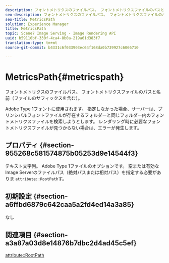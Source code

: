 ```yaml
---
description: フォントメトリクスのファイルパス。 フォントメトリクスファイルのパスと名前（ファイルのサフィックスを含む）。
seo-description: フォントメトリクスのファイルパス。 フォントメトリクスファイルのパスと名前（ファイルのサフィックスを含む）。
seo-title: MetricsPath
solution: Experience Manager
title: MetricsPath
topic: Scene7 Image Serving - Image Rendering API
uuid: b59110bf-330f-4ca4-8b0a-219a61d383f7
translation-type: tm+mt
source-git-commit: b4331c6f033903ec64f168da0b739927c6066710

---
```



# MetricsPath{#metricspath}

フォントメトリクスのファイルパス。 フォントメトリクスファイルのパスと名前（ファイルのサフィックスを含む）。

Adobe Type 1フォントに使用されます。 指定しなかった場合、サーバーは、プリンシパルフォントファイルが存在するフォルダーと同じフォルダー内のフォントメトリクスファイルを検索しようとします。 レンダリング時に必要なフォントメトリクスファイルが見つからない場合は、エラーが発生します。

## プロパティ {#section-955268c581574875b05253d9e14544f3}

テキスト文字列。 Adobe Type 1ファイルのオプションです。 空または有効なImage Serverのファイルパス（絶対パスまたは相対パス）を指定する必要がありま `attribute::RootPath`す。

## 初期設定 {#section-a6ffbd6879c642caa5a2fd4ed14a3a85}

なし

## 関連項目 {#section-a3a87a03d8e14876b7dbc2d4ad45c5ef}

[attribute::RootPath](/help/aem-is-ir-api/is-api/image-catalog/image-serving-api-ref/c-image-catalog-reference/c-attributes-reference/r-rootpath.md)
